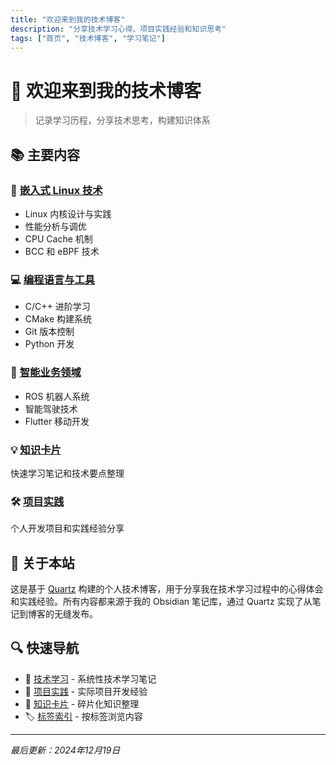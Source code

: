 ```yaml
---
title: "欢迎来到我的技术博客"
description: "分享技术学习心得、项目实践经验和知识思考"
tags: ["首页", "技术博客", "学习笔记"]
---
```


# 🚀 欢迎来到我的技术博客

> 记录学习历程，分享技术思考，构建知识体系

## 📚 主要内容

### 🐧 [嵌入式 Linux 技术](技术学习/嵌入式linux/)
- Linux 内核设计与实践
- 性能分析与调优
- CPU Cache 机制
- BCC 和 eBPF 技术

### 💻 [编程语言与工具](技术学习/编程语言/)
- C/C++ 进阶学习
- CMake 构建系统
- Git 版本控制
- Python 开发

### 🤖 [智能业务领域](技术学习/智能业务/)
- ROS 机器人系统
- 智能驾驶技术
- Flutter 移动开发

### 💡 [知识卡片](卡片箱/)
快速学习笔记和技术要点整理

### 🛠️ [项目实践](项目实践/)
个人开发项目和实践经验分享

## 🎯 关于本站

这是基于 [Quartz](https://quartz.jzhao.xyz) 构建的个人技术博客，用于分享我在技术学习过程中的心得体会和实践经验。所有内容都来源于我的 Obsidian 笔记库，通过 Quartz 实现了从笔记到博客的无缝发布。

## 🔍 快速导航

- 📖 [技术学习](技术学习/) - 系统性技术学习笔记
- 🎯 [项目实践](项目实践/) - 实际项目开发经验
- 💭 [知识卡片](卡片箱/) - 碎片化知识整理
- 🏷️ [标签索引](tags/) - 按标签浏览内容

---

*最后更新：2024年12月19日*
